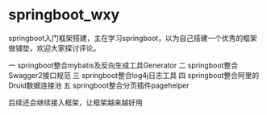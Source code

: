 # springboot_wxy
springboot入门框架搭建，主在学习springboot，以为自己搭建一个优秀的框架做铺垫，欢迎大家探讨评论。

一 springboot整合mybatis及反向生成工具Generator
二 springboot整合Swagger2接口规范
三 springboot整合log4j日志工具
四 springboot整合阿里的Druid数据连接池
五 springboot整合分页插件pagehelper


后续还会继续接入框架，让框架越来越好用

